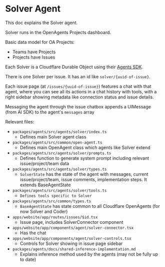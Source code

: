 # Solver Agent

This doc explains the Solver agent.

Solver runs in the OpenAgents Projects dashboard.

Basic data model for OA Projects:

- Teams have Projects
- Projects have Issues

Each Solver is a Cloudflare Durable Object using their [Agents SDK](https://developers.cloudflare.com/agents/api-reference/).

There is one Solver per issue. It has an id like `solver/{uuid-of-issue}`.

Each issue page (at `/issues/{uuid-of-issue}`) features a chat with that agent, where you can see all its actions in a chat history with tools, with a right sidebar showing metadata like connection status and issue details.

Messaging the agent through the issue chatbox appends a UIMessage (from AI SDK) to the agent's `messages` array

Relevant files:

- `packages/agents/src/agents/solver/index.ts`
  - Defines main Solver agent class
- `packages/agents/src/common/open-agent.ts`
  - Defines main OpenAgent class which agents like Solver extend
- `packages/agents/src/agents/solver/prompts.ts`
  - Defines function to generate system prompt including relevant issue/project/team data
- `packages/agents/src/agents/solver/types.ts`
  - `SolverState` has the state of the agent with messages, current issue/project/team, issue comments, implementation steps. It extends BaseAgentState
- `packages/agents/src/agents/solver/tools.ts`
  - `Defines tools specific to Solver`
- `packages/agents/src/common/types.ts`
  - `BaseAgentState` has state common to all Cloudflare OpenAgents (for now Solver and Coder)
- `apps/website/app/routes/issues/$id.tsx`
  - Issue page, includes SolverConnector component
- `apps/website/app/components/agent/solver-connector.tsx`
  - Has the chat
- `apps/website/app/components/agent/solver-controls.tsx`
  - Controls for Solver showing in issue page sidebar
- `packages/agents/docs/shared-inference-implementation.md`
  - Explains inference method used by the agents (may not be fully up to date)
